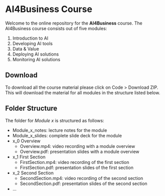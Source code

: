 # AI4Business Course
Welcome to the online repository for the **AI4Business** course. The AI4Business course consists out of five modules:
1. Introduction to AI
2. Developing AI tools
3. Data & Value
4. Deploying AI solutions
5. Monitoring AI solutions


## Download

To download all the course material please click on Code > Download ZIP.
This will download the material for all modules in the structure listed below.


## Folder Structure

The folder for *Module x* is structured as follows:
- Module_x_notes: lecture notes for the module
- Module_x_slides: complete slide deck for the module
- x_0 Overview
  - Overview.mp4: video recording with a module overview
  - Overview.pdf: presentation slides with a module overview
- x_1 First Section
  - FirstSection.mp4: video recording of the first section
  - FirstSection.pdf: presentation slides of the first section
- x_2 Second Section
  - SecondSection.mp4: video recording of the second section
  - SecondSection.pdf: presentation slides of the second section
- ...
